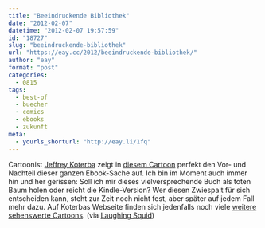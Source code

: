 ```yaml
---
title: "Beeindruckende Bibliothek"
date: "2012-02-07"
datetime: "2012-02-07 19:57:59"
id: "18727"
slug: "beeindruckende-bibliothek"
url: "https://eay.cc/2012/beeindruckende-bibliothek/"
author: "eay"
format: "post"
categories:
  - 0815
tags:
  - best-of
  - buecher
  - comics
  - ebooks
  - zukunft
meta:
  - yourls_shorturl: "http://eay.li/1fq"
---
```


Cartoonist [Jeffrey Koterba](http://jeffreykoterba.com/) zeigt in [diesem Cartoon](http://jeffreykoterba.com/wp-content/gallery/toons/0730_e-readers.jpg) perfekt den Vor- und Nachteil dieser ganzen Ebook-Sache auf. Ich bin im Moment auch immer hin und her gerissen: Soll ich mir dieses vielversprechende Buch als toten Baum holen oder reicht die Kindle-Version? Wer diesen Zwiespalt für sich entscheiden kann, steht zur Zeit noch nicht fest, aber später auf jedem Fall mehr dazu. Auf Koterbas Webseite finden sich jedenfalls noch viele [weitere sehenswerte Cartoons](http://jeffreykoterba.com/toons/). (via [Laughing Squid](http://laughingsquid.com/impressive-e-reader-library/))
